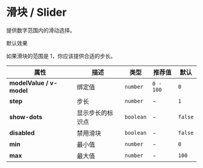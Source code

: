 # 滑块 / Slider

提供数字范围内的滑动选择。

<ex-code name="ex-slider-basic">

默认效果

</ex-code>

<ex-code name="ex-slider-disabled"></ex-code>

<ex-code name="ex-slider-step"></ex-code>

<ex-code name="ex-slider-range">

如果滑块的范围是 1，你应该提供合适的步长。

</ex-code>

<ex-footer>

| 属性                     | 描述             | 类型      | 推荐值    | 默认    |
| ------------------------ | ---------------- | --------- | --------- | ------- |
| **modelValue / v-model** | 绑定值           | `number`  | `0 - 100` | `0`     |
| **step**                 | 步长             | `number`  | -         | `1`     |
| **show-dots**            | 显示步长的标识点 | `boolean` | -         | `false` |
| **disabled**             | 禁用滑块         | `boolean` | -         | `false` |
| **min**                  | 最小值           | `number`  | -         | `0`     |
| **max**                  | 最大值           | `number`  | -         | `100`   |

</ex-footer>
